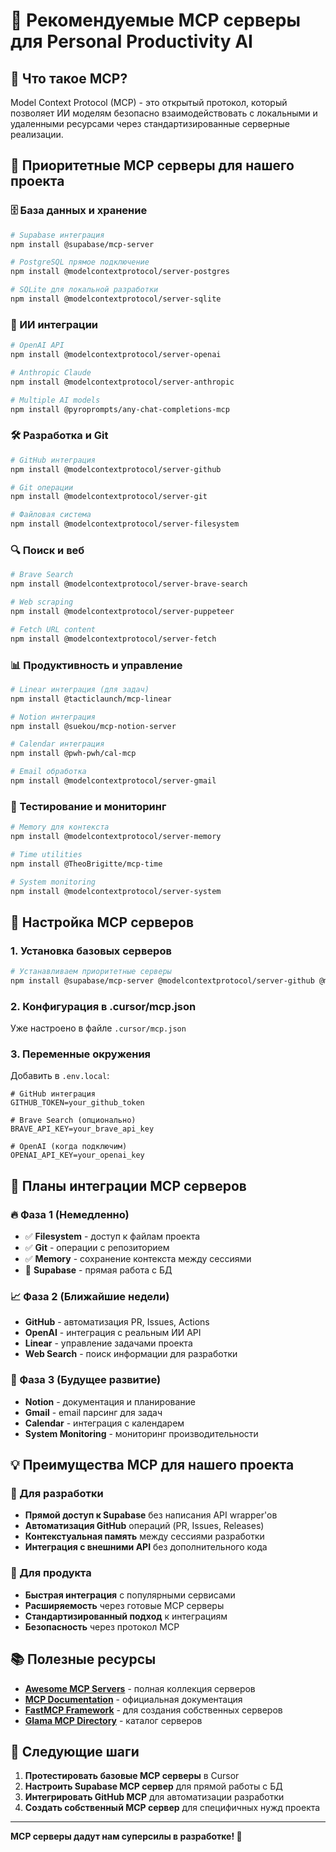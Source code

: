 # 🔌 Рекомендуемые MCP серверы для Personal Productivity AI

## 🎯 Что такое MCP?

Model Context Protocol (MCP) - это открытый протокол, который позволяет ИИ моделям безопасно взаимодействовать с локальными и удаленными ресурсами через стандартизированные серверные реализации.

## 🚀 Приоритетные MCP серверы для нашего проекта

### 🗄️ База данных и хранение
```bash
# Supabase интеграция
npm install @supabase/mcp-server

# PostgreSQL прямое подключение
npm install @modelcontextprotocol/server-postgres

# SQLite для локальной разработки  
npm install @modelcontextprotocol/server-sqlite
```

### 🤖 ИИ интеграции
```bash
# OpenAI API
npm install @modelcontextprotocol/server-openai

# Anthropic Claude
npm install @modelcontextprotocol/server-anthropic

# Multiple AI models
npm install @pyroprompts/any-chat-completions-mcp
```

### 🛠️ Разработка и Git
```bash
# GitHub интеграция
npm install @modelcontextprotocol/server-github

# Git операции
npm install @modelcontextprotocol/server-git

# Файловая система
npm install @modelcontextprotocol/server-filesystem
```

### 🔍 Поиск и веб
```bash
# Brave Search
npm install @modelcontextprotocol/server-brave-search

# Web scraping
npm install @modelcontextprotocol/server-puppeteer

# Fetch URL content
npm install @modelcontextprotocol/server-fetch
```

### 📊 Продуктивность и управление
```bash
# Linear интеграция (для задач)
npm install @tacticlaunch/mcp-linear

# Notion интеграция
npm install @suekou/mcp-notion-server

# Calendar интеграция
npm install @pwh-pwh/cal-mcp

# Email обработка
npm install @modelcontextprotocol/server-gmail
```

### 🧪 Тестирование и мониторинг
```bash
# Memory для контекста
npm install @modelcontextprotocol/server-memory

# Time utilities
npm install @TheoBrigitte/mcp-time

# System monitoring
npm install @modelcontextprotocol/server-system
```

## 🔧 Настройка MCP серверов

### 1. Установка базовых серверов
```bash
# Устанавливаем приоритетные серверы
npm install @supabase/mcp-server @modelcontextprotocol/server-github @modelcontextprotocol/server-filesystem @modelcontextprotocol/server-memory
```

### 2. Конфигурация в .cursor/mcp.json
Уже настроено в файле `.cursor/mcp.json`

### 3. Переменные окружения
Добавить в `.env.local`:
```env
# GitHub интеграция
GITHUB_TOKEN=your_github_token

# Brave Search (опционально)
BRAVE_API_KEY=your_brave_api_key

# OpenAI (когда подключим)
OPENAI_API_KEY=your_openai_key
```

## 🎯 Планы интеграции MCP серверов

### 🔥 Фаза 1 (Немедленно)
- ✅ **Filesystem** - доступ к файлам проекта
- ✅ **Git** - операции с репозиторием  
- ✅ **Memory** - сохранение контекста между сессиями
- 🔄 **Supabase** - прямая работа с БД

### 📈 Фаза 2 (Ближайшие недели)
- **GitHub** - автоматизация PR, Issues, Actions
- **OpenAI** - интеграция с реальным ИИ API
- **Linear** - управление задачами проекта
- **Web Search** - поиск информации для разработки

### 🚀 Фаза 3 (Будущее развитие)
- **Notion** - документация и планирование
- **Gmail** - email парсинг для задач
- **Calendar** - интеграция с календарем
- **System Monitoring** - мониторинг производительности

## 💡 Преимущества MCP для нашего проекта

### 🎯 Для разработки
- **Прямой доступ к Supabase** без написания API wrapper'ов
- **Автоматизация GitHub** операций (PR, Issues, Releases)
- **Контекстуальная память** между сессиями разработки
- **Интеграция с внешними API** без дополнительного кода

### 🚀 Для продукта
- **Быстрая интеграция** с популярными сервисами
- **Расширяемость** через готовые MCP серверы
- **Стандартизированный подход** к интеграциям
- **Безопасность** через протокол MCP

## 📚 Полезные ресурсы

- **[Awesome MCP Servers](https://github.com/punkpeye/awesome-mcp-servers)** - полная коллекция серверов
- **[MCP Documentation](https://modelcontextprotocol.io/)** - официальная документация
- **[FastMCP Framework](https://github.com/jlowin/fastmcp)** - для создания собственных серверов
- **[Glama MCP Directory](https://glama.ai/mcp/servers)** - каталог серверов

## 🎯 Следующие шаги

1. **Протестировать базовые MCP серверы** в Cursor
2. **Настроить Supabase MCP сервер** для прямой работы с БД
3. **Интегрировать GitHub MCP** для автоматизации разработки
4. **Создать собственный MCP сервер** для специфичных нужд проекта

---

**MCP серверы дадут нам суперсилы в разработке! 🚀**
